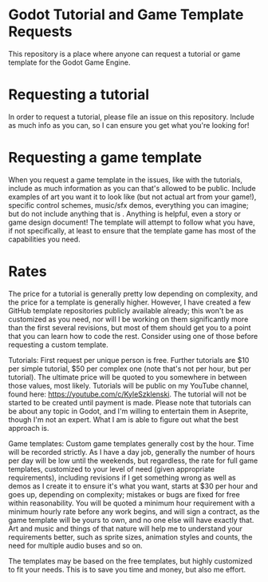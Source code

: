
# Godot Tutorial and Game Template Requests
This repository is a place where anyone can request a tutorial or game template for the Godot Game Engine.


# Requesting a tutorial
In order to request a tutorial, please file an issue on this repository. Include as much info as you can, so I can ensure you get what you're looking for!

# Requesting a game template
When you request a game template in the issues, like with the tutorials, include as much information as you can that's allowed to be public. Include examples of art you want it to look like (but not actual art from your game!), specific control schemes, music/sfx demos, everything you can imagine; but do not include anything that is . Anything is helpful, even a story or game design document! The template will attempt to follow what you have, if not specifically, at least to ensure that the template game has most of the capabilities you need.


# Rates
The price for a tutorial is generally pretty low depending on complexity, and the price for a template is generally higher. However, I have created a few GitHub template repositories publicly available already; this won't be as customized as you need, nor will I be working on them significantly more than the first several revisions, but most of them should get you to a point that you can learn how to code the rest. Consider using one of those before requesting a custom template. 

Tutorials: First request per unique person is free. Further tutorials are $10 per simple tutorial, $50 per complex one (note that's not per hour, but per tutorial). The ultimate price will be quoted to you somewhere in between those values, most likely. Tutorials will be public on my YouTube channel, found here: https://youtube.com/c/KyleSzklenski. The tutorial will not be started to be created until payment is made. Please note that tutorials can be about any topic in Godot, and I'm willing to entertain them in Aseprite, though I'm not an expert. What I am is able to figure out what the best approach is.

Game templates: Custom game templates generally cost by the hour. Time will be recorded strictly. As I have a day job, generally the number of hours per day will be low until the weekends, but regardless, the rate for full game templates, customized to your level of need (given appropriate requirements), including revisions if I get something wrong as well as demos as I create it to ensure it's what you want, starts at $30 per hour and goes up, depending on complexity; mistakes or bugs are fixed for free within reasonability. You will be quoted a minimum hour requirement with a minimum hourly rate before any work begins, and will sign a contract, as the game template will be yours to own, and no one else will have exactly that. Art and music and things of that nature will help me to understand your requirements better, such as sprite sizes, animation styles and counts, the need for multiple audio buses and so on. 

The templates may be based on the free templates, but highly customized to fit your needs. This is to save you time and money, but also me effort. 
